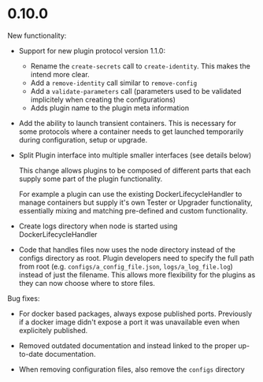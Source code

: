 # 0.10.0

New functionality:

* Support for new plugin protocol version 1.1.0:
	* Rename the `create-secrets` call to `create-identity`. This makes the intend more clear.
	* Add a `remove-identity` call similar to `remove-config`
	* Add a `validate-parameters` call (parameters used to be validated implicitely when creating the configurations)
	* Adds plugin name to the plugin meta information

* Add the ability to launch transient containers. This is necessary for some protocols where a container needs to get
  launched temporarily during configuration, setup or upgrade.

* Split Plugin interface into multiple smaller interfaces (see details below)

  This change allows plugins to be composed of different parts that each supply
  some part of the plugin functionality.

  For example a plugin can use the existing DockerLifecycleHandler to
  manage containers but supply it's own Tester or Upgrader functionality,
  essentially mixing and matching pre-defined and custom functionality.

* Create logs directory when node is started using DockerLifecycleHandler

* Code that handles files now uses the node directory instead of the configs directory as root. Plugin developers need
  to specify the full path from root (e.g. `configs/a_config_file.json`, `logs/a_log_file.log`) instead of just the
  filename. This allows more flexibility for the plugins as they can now choose where to store files.

Bug fixes:

* For docker based packages, always expose published ports. Previously if a docker image didn't expose a port it was
  unavailable even when explicitely published.

* Removed outdated documentation and instead linked to the proper up-to-date documentation.

* When removing configuration files, also remove the `configs` directory
